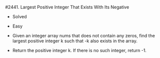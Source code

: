 #2441. Largest Positive Integer That Exists With Its Negative
- Solved
- Easy

- Given an integer array nums that does not contain any zeros, find the largest positive integer k such that -k also exists in the array.

- Return the positive integer k. If there is no such integer, return -1.

